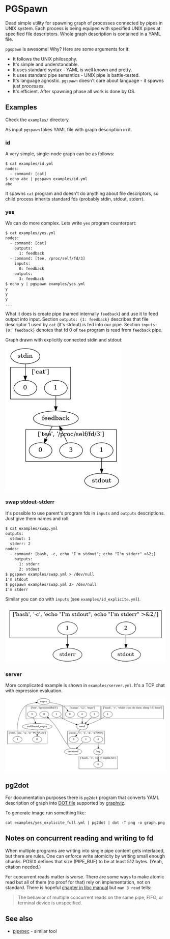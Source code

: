 PGSpawn
=======

Dead simple utility for spawning graph of processes connected by pipes in UNIX system. Each process is being equiped with specified UNIX pipes at specified file descriptors. Whole graph description is contained in a YAML file.

`pgspawn` is awesome! Why? Here are some arguments for it:

* It follows the UNIX philosophy.
* It's simple and understandable.
* It uses standard syntax - YAML is well known and pretty.
* It uses standard pipe semantics - UNIX pipe is battle-tested.
* It's language agnostic. `pgspawn` doesn't care about language - it spawns just *processes*.
* It's efficient. After spawning phase all work is done by OS.

Examples
--------

Check the `examples/` directory.

As input `pgspawn` takes YAML file with graph description in it.

### id

A very simple, single-node graph can be as follows:

    $ cat examples/id.yml
    nodes:
      - command: [cat]
    $ echo abc | pgspawn examples/id.yml
    abc

It spawns `cat` program and doesn't do anything about file descriptors,
so child process inherits standard fds (probably stdin, stdout, stderr).

### yes

We can do more complex. Lets write `yes` program counterpart:

    $ cat examples/yes.yml
    nodes:
      - command: [cat]
        outputs:
          1: feedback
      - command: [tee, /proc/self/fd/3]
        inputs:
          0: feedback
        outputs:
          3: feedback
    $ echo y | pgspawn examples/yes.yml
    y
    y
    y
    ...

What it does is create pipe (named internally `feedback`) and use it to
feed output into input. Section `outputs: {1: feedback}` describes that
file descriptor 1 used by `cat` (it's stdout) is fed into our pipe.
Section `inputs: {0: feedback}` denotes that fd 0 of `tee` program is
read from `feedback` pipe.

Graph drawn with explicitly connected stdin and stdout:

![](images/yes_explicite.png)

### swap stdout-stderr

It's possible to use parent's program fds in `inputs` and `outputs` descriptions.
Just give them names and roll:

    $ cat examples/swap.yml
    outputs:
      stdout: 1
      stderr: 2
    nodes:
      - command: [bash, -c, echo "I'm stdout"; echo "I'm stderr" >&2;]
        outputs:
          1: stderr
          2: stdout
    $ pgspawn examples/swap.yml > /dev/null
    I'm stdout
    $ pgspawn examples/swap.yml 2> /dev/null
    I'm stderr

Similar you can do with `inputs` (see `examples/id_explicite.yml`).

![](images/swap.png)

### server

More complicated example is shown in `examples/server.yml`.
It's a TCP chat with expression evaluation.

![](images/server.png)

pg2dot
------

For documentation purposes there is `pg2dot` program that converts YAML
description of graph into [DOT file](https://en.wikipedia.org/wiki/DOT_(graph_description_language))
supported by [graphviz](http://www.graphviz.org/).

To generate image run something like:

    cat examples/yes_explicite_full.yml | pg2dot | dot -T png -o graph.png

Notes on concurrent reading and writing to fd
--------------------------------------------

When multiple programs are writing into single pipe content gets interlaced, but there are rules. One can enforce write atomicity by writing small enough chunks. POSIX defines that size (PIPE_BUF) to be at least 512 bytes. (Yeah, citation needed.)

For concurrent reads matter is worse. There are some ways to make atomic read but all of them (no proof for that) rely on implementation, not on standard. There is hopeful [chapter in libc manual](https://www.gnu.org/software/libc/manual/html_node/Pipe-Atomicity.html) but `man 3 read` tells:

> The behavior of multiple concurrent reads on the same pipe, FIFO, or terminal device is unspecified.

See also
--------

* [pipexec](https://github.com/flonatel/pipexec) - similar tool
